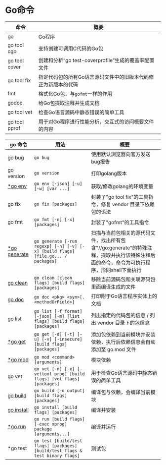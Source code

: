 # Go命令

| 命令 | 概要 |
| --- | --- |
| go | Go程序 |
| go tool cgo | 支持创建可调用C代码的Go包 |
| go tool cover | 创建和分析“go test-coverprofile”生成的覆盖率配置文件 |
| go tool fix | 指定代码包的所有Go语言源码文件中的旧版本代码修正为新版本的代码 |
| fmt | 格式化Go包，与`gofmt`一样的作用 |
| godoc | 给Go包提取注释并生成文档 |
| go tool vet | 检查Go语言源码中静态错误的简单工具 |
| go tool pprof | 用于对Go程序进行性能分析，交互式的访问概要文件的内容 |


| go 命令 | 用法 |概要 |
| --- | --- | --- |
| go bug | `go bug` | 使用默认浏览器向官方发送bug报告 |
| go version | `go version` | 打印golang版本 |
| [*go env](go%20env%20指令.txt) | `go env [-json] [-u] [-w] [var ...]` | 获取/修改golang的环境变量 |
| go fix | `go fix [packages]` | 封装了"go tool fix"的工具指令，修复 vendor 目录下依赖包的语法 |
| go fmt | `go fmt [-n] [-x] [packages]` | 封装了"gofmt"的工具指令 |
| [*go generate](Go%20generate.md) | `go generate [-run regexp] [-n] [-v] [-x] [build flags] [file.go... / packages]` | 扫描与当前包相关的源代码文件，找出所有包含"//go:generate"的特殊注释，提取并执行该特殊注释后面的命令，命令为可执行程序，形同shell下面执行 |
| [go clean](Go%20clean.md) | `go clean [clean flags] [build flags] [packages]` | 移除当前源码包和关联源码包里面编译生成的文件 |
| [go doc](Go%20doc：为Go程序提取并生成文档.md) | `go doc <pkg> <sym>[.<methodOrField>]` | 打印附于Go语言程序实体上的文档 |
| [go list](Go%20List.md) | `go list [-f format] [-json] [-m] [list flags] [build flags] [packages]` | 列出指定的代码包的信息 / 列出 vendor 目录下的包信息 |
| [*go get](Go%20Get.md) | `go get [-d] [-t] [-u] [-v] [-insecure] [build flags] [packages]` | 添加包依赖到当前模块并安装依赖，执行后依赖信息会自动添加至 go.mod 文件|
| [*go mod](Go%20Module模块化管理.md) | `go mod <command> [arguments]` | 模块依赖 |
| go vet | `go vet [-n] [-x] [-vettool prog] [build flags] [vet flags] [packages]` | 用于检查Go语言源码中静态错误的简单工具 |
| [go build](Go%20Build包编译.md) | `go build [-o output] [build flags] [packages]` | 编译包与依赖，会编译当前模块 |
| [go install](Go%20Install.md) | `go install [build flags] [packages]` | 编译并安装 |
| [*go run](Go%20Run.md) | `go run [build flags] [-exec xprog] package [arguments...]` | 编译并运行 |
| *go test | `go test [build/test flags] [packages] [build/test flags & test binary flags]` | 测试包 |


